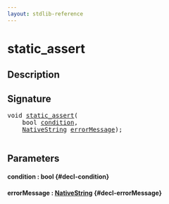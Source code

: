 ```yaml
---
layout: stdlib-reference
---
```


# static\_assert

## Description





## Signature 

<pre>
void <a href="/stdlib-reference/global-decls/static_assert">static_assert</a>(
    bool <a href="/stdlib-reference/global-decls/static_assert#decl-condition" class="code_param">condition</a>,
    <a href="/stdlib-reference/types/NativeString/index">NativeString</a> <a href="/stdlib-reference/global-decls/static_assert#decl-errorMessage" class="code_param">errorMessage</a>);

</pre>

## Parameters

#### condition  : bool {#decl-condition}
#### errorMessage  : [NativeString](/stdlib-reference/types/NativeString/index) {#decl-errorMessage}

